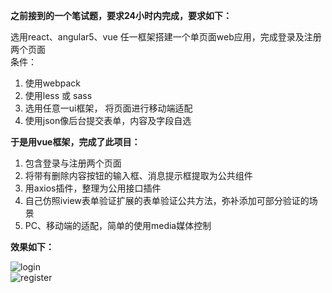 **之前接到的一个笔试题，要求24小时内完成，要求如下：**

选用react、angular5、vue 任一框架搭建一个单页面web应用，完成登录及注册两个页面  
条件：  
1. 使用webpack  
2. 使用less 或 sass  
3. 选用任意一ui框架， 将页面进行移动端适配  
4. 使用json像后台提交表单，内容及字段自选    

**于是用vue框架，完成了此项目：**   
1. 包含登录与注册两个页面  
2. 将带有删除内容按钮的输入框、消息提示框提取为公共组件  
3. 用axios插件，整理为公用接口插件  
4. 自己仿照iview表单验证扩展的表单验证公共方法，弥补添加可部分验证的场景  
5. PC、移动端的适配，简单的使用media媒体控制

**效果如下：**  

![login](https://github.com/LanlanXu/geetest-test/blob/master/readmepic/login.png "login")  
![register](https://github.com/LanlanXu/geetest-test/blob/master/readmepic/register.png "register")